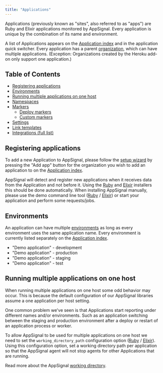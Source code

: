 ```yaml
---
title: "Applications"
---
```


Applications (previously known as "sites", also referred to as "apps") are Ruby and Elixir applications monitored by AppSignal. Every application is unique by the combination of its name and environment.

A list of Applications appears on the [Application index] and in the application quick switcher. Every application has a parent [organization](/organizations/index.html), which can have multiple applications. (Exception: Organizations created by the Heroku add-on only support one application.)

## Table of Contents

- [Registering applications](#registering-applications)
- [Environments](#environments)
- [Running multiple applications on one host](#running-multiple-applications-on-one-host)
- [Namespaces](namespaces.html)
- [Markers](markers/)
  - [Deploy markers](markers/deploy-markers.html)
  - [Custom markers](markers/custom-markers.html)
- [Settings](settings.html)
- [Link templates](link-templates.html)
- [Integrations (full list)](integrations/)

## Registering applications

To add a new Application to AppSignal, please follow the [setup wizard](/getting-started/new-application.html) by pressing the "Add app" button for the organization you wish to add an application to on the [Application index].

AppSignal will detect and register new applications when it receives data from the Application and not before it. Using the [Ruby](/ruby/installation.html) and [Elixir](/elixir/installation.html) installers this should be done automatically. When installing AppSignal manually, please use the demo command line tool ([Ruby](/ruby/command-line/demo.html) / [Elixir](/elixir/command-line/demo.html)) or start your application and perform some requests/jobs.

## Environments

An application can have multiple [environments](/appsignal/terminology.html#environments) as long as every environment uses the same application name. Every environment is currently listed separately on the [Application index].

- "Demo application" - development
- "Demo application" - production
- "Demo application" - staging
- "Demo application" - test

## Running multiple applications on one host

When running multiple applications on one host some odd behavior may occur.  This is because the default configuration of our AppSignal libraries assume a one application per host setting.

One common problem we've seen is that Applications start reporting under different names and/or environments. Such as an application switching between the staging and production environment after a deploy or restart of an application process or worker.

To allow AppSignal to be used for multiple applications on one host we need to set the `working_directory_path` configuration option ([Ruby](/ruby/configuration/options.html#appsignal_working_directory_path-working_directory_path) / [Elixir](/elixir/configuration/options.html#appsignal_working_directory_path-working_directory_path)). Using this configuration option, set a working directory path per application so that the AppSignal agent will not stop agents for other Applications that are running.

Read more about the AppSignal [working directory](/appsignal/how-appsignal-operates.html#working-directory).

[Application index]: https://appsignal.com/accounts

